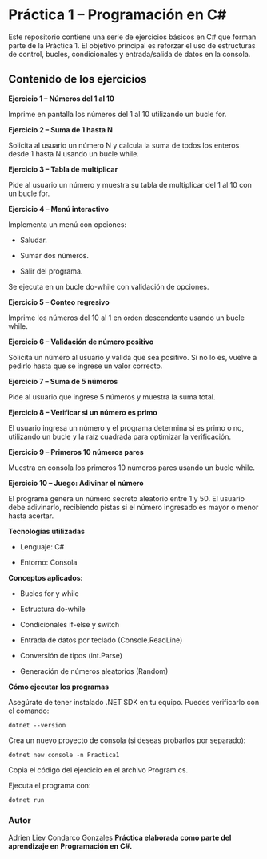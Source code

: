 # Práctica 1 – Programación en C#

Este repositorio contiene una serie de ejercicios básicos en C# que forman parte de la Práctica 1.
El objetivo principal es reforzar el uso de estructuras de control, bucles, condicionales y entrada/salida de datos en la consola.

## Contenido de los ejercicios
**Ejercicio 1 – Números del 1 al 10**

Imprime en pantalla los números del 1 al 10 utilizando un bucle for.

**Ejercicio 2 – Suma de 1 hasta N**

Solicita al usuario un número N y calcula la suma de todos los enteros desde 1 hasta N usando un bucle while.

**Ejercicio 3 – Tabla de multiplicar**

Pide al usuario un número y muestra su tabla de multiplicar del 1 al 10 con un bucle for.

**Ejercicio 4 – Menú interactivo**

Implementa un menú con opciones:

- Saludar.

- Sumar dos números.

- Salir del programa.

Se ejecuta en un bucle do-while con validación de opciones.

**Ejercicio 5 – Conteo regresivo**

Imprime los números del 10 al 1 en orden descendente usando un bucle while.

**Ejercicio 6 – Validación de número positivo**

Solicita un número al usuario y valida que sea positivo.
Si no lo es, vuelve a pedirlo hasta que se ingrese un valor correcto.

**Ejercicio 7 – Suma de 5 números**

Pide al usuario que ingrese 5 números y muestra la suma total.

**Ejercicio 8 – Verificar si un número es primo**

El usuario ingresa un número y el programa determina si es primo o no, utilizando un bucle y la raíz cuadrada para optimizar la verificación.

**Ejercicio 9 – Primeros 10 números pares**

Muestra en consola los primeros 10 números pares usando un bucle while.

**Ejercicio 10 – Juego: Adivinar el número**

El programa genera un número secreto aleatorio entre 1 y 50.
El usuario debe adivinarlo, recibiendo pistas si el número ingresado es mayor o menor hasta acertar.

**Tecnologías utilizadas**

- Lenguaje: C#

- Entorno: Consola

**Conceptos aplicados:**

- Bucles for y while

- Estructura do-while

- Condicionales if-else y switch

- Entrada de datos por teclado (Console.ReadLine)

- Conversión de tipos (int.Parse)

- Generación de números aleatorios (Random)

**Cómo ejecutar los programas**

Asegúrate de tener instalado .NET SDK en tu equipo.
Puedes verificarlo con el comando:

```
dotnet --version
```

Crea un nuevo proyecto de consola (si deseas probarlos por separado):

```
dotnet new console -n Practica1
```

Copia el código del ejercicio en el archivo Program.cs.

Ejecuta el programa con:

```
dotnet run
```

### Autor

Adrien Liev Condarco Gonzales
**Práctica elaborada como parte del aprendizaje en Programación en C#.**